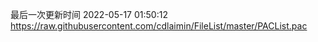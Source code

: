 最后一次更新时间 2022-05-17 01:50:12
https://raw.githubusercontent.com/cdlaimin/FileList/master/PACList.pac

